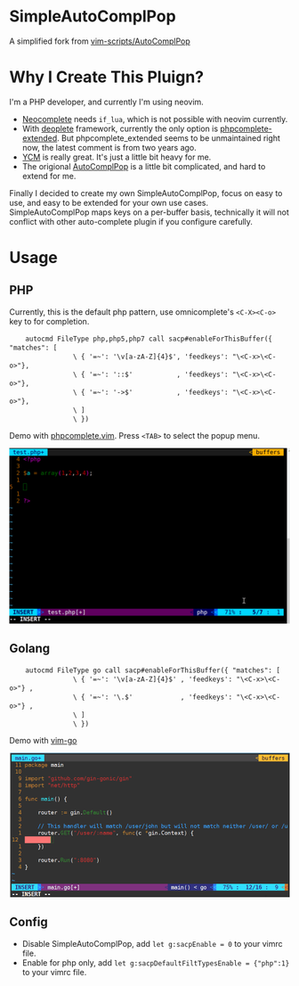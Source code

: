 # SimpleAutoComplPop

A simplified fork from [vim-scripts/AutoComplPop](https://github.com/vim-scripts/AutoComplPop)

# Why I Create This Pluign?

I'm a PHP developer, and currently I'm using neovim. 

- [Neocomplete](https://github.com/Shougo/neocomplete.vim) needs `if_lua`,
	which is not possible with neovim currently.
- With [deoplete](https://github.com/Shougo/deoplete.nvim) framework, currently
	the only option is [phpcomplete-extended](https://github.com/m2mdas/phpcomplete-extended).
	But phpcomplete_extended seems to be unmaintained right now, the latest
	comment is from two years ago.
- [YCM](https://github.com/Valloric/YouCompleteMe) is really great. It's just a
	little bit heavy for me.
- The origional [AutoComplPop](https://github.com/vim-scripts/AutoComplPop) is
	a little bit complicated, and hard to extend for me.

Finally I decided to create my own SimpleAutoComplPop, focus on easy to use,
and easy to be extended for your own use cases. SimpleAutoComplPop maps keys on
a per-buffer basis, technically it will not conflict with other auto-complete
plugin if you configure carefully. 

# Usage

## PHP

Currently, this is the default php pattern, use omnicomplete's `<C-X><C-o>` key
to for completion.

```vimscript
	autocmd FileType php,php5,php7 call sacp#enableForThisBuffer({ "matches": [
				\ { '=~': '\v[a-zA-Z]{4}$', 'feedkeys': "\<C-x>\<C-o>"},
				\ { '=~': '::$'           , 'feedkeys': "\<C-x>\<C-o>"},
				\ { '=~': '->$'           , 'feedkeys': "\<C-x>\<C-o>"},
				\ ]
				\ })
```

Demo with [phpcomplete.vim](https://github.com/shawncplus/phpcomplete.vim).
Press `<TAB>` to select the popup menu.

![php_demo](https://github.com/roxma/SimpleAutoComplPop.img/blob/master/usage_php_demo.gif)

## Golang

```
	autocmd FileType go call sacp#enableForThisBuffer({ "matches": [
				\ { '=~': '\v[a-zA-Z]{4}$' , 'feedkeys': "\<C-x>\<C-o>"} ,
				\ { '=~': '\.$'            , 'feedkeys': "\<C-x>\<C-o>"} ,
				\ ]
				\ })
```

Demo with [vim-go](https://github.com/fatih/vim-go)

![go_demo](https://github.com/roxma/SimpleAutoComplPop.img/blob/master/usage_go_demo.gif)

## Config

- Disable SimpleAutoComplPop, add `let g:sacpEnable = 0` to your vimrc file.
- Enable for php only, add `let g:sacpDefaultFiltTypesEnable = {"php":1}` to
	your vimrc file.

